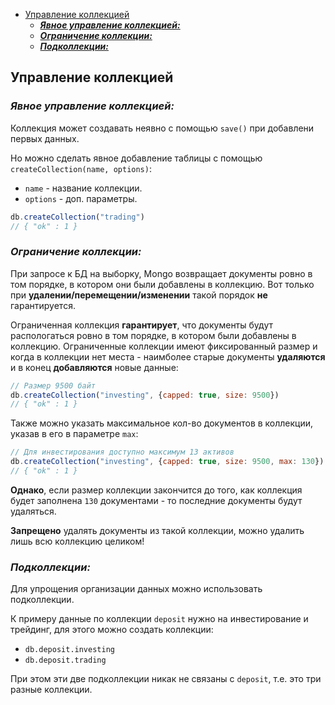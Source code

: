 - [Управление коллекцией](#управление-коллекцией)
  - [***Явное управление коллекцией:***](#явное-управление-коллекцией)
  - [***Ограничение коллекции:***](#ограничение-коллекции)
  - [***Подколлекции:***](#подколлекции)

## Управление коллекцией

### ***Явное управление коллекцией:***

Коллекция может создавать неявно с помощью `save()` при добавлени первых данных.

Но можно сделать явное добавление таблицы с помощью `createCollection(name, options)`:

* `name` - название коллекции.
* `options` - доп. параметры.

```javascript
db.createCollection("trading")
// { "ok" : 1 }
```

### ***Ограничение коллекции:***

При запросе к БД на выборку, Mongo возвращает документы ровно в том порядке, в котором они были добавлены в коллекцию. Вот только при **удалении/перемещении/изменении** такой порядок **не** гарантируется.

Ограниченная коллекция **гарантирует**, что документы будут распологаться ровно в том порядке, в котором были добавлены в коллекцию. Ограниченные коллекции имеют фиксированный размер и когда в коллекции нет места - наимболее старые документы **удаляются** и в конец **добавляются** новые данные:

```javascript 
// Размер 9500 байт
db.createCollection("investing", {capped: true, size: 9500})
// { "ok" : 1 }
```

Также можно указать максимальное кол-во документов в коллекции, указав в его в параметре `max`:

```javascript
// Для инвестирования доступно максимум 13 активов
db.createCollection("investing", {capped: true, size: 9500, max: 130})
// { "ok" : 1 }
```

**Однако**, если размер коллекции закончится до того, как коллекция будет заполнена `130` документами - то последние документы будут удаляться.

**Запрещено** удалять документы из такой коллекции, можно удалить лишь всю коллекцию целиком!

### ***Подколлекции:***

Для упрощения организации данных можно использовать подколлекции.

К примеру данные по коллекции `deposit` нужно на инвестирование и трейдинг, для этого можно создать коллекции:

* `db.deposit.investing`
* `db.deposit.trading` 

При этом эти две подколлекции никак не связаны с `deposit`, т.е. это три разные коллекции.



